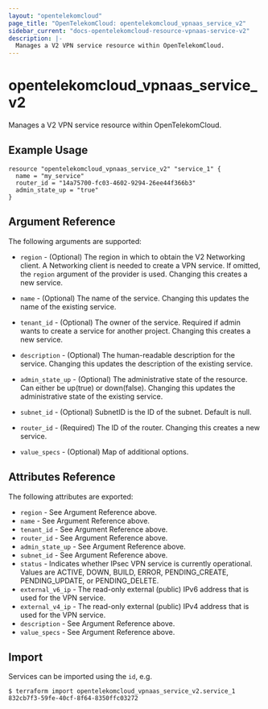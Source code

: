 ```yaml
---
layout: "opentelekomcloud"
page_title: "OpenTelekomCloud: opentelekomcloud_vpnaas_service_v2"
sidebar_current: "docs-opentelekomcloud-resource-vpnaas-service-v2"
description: |-
  Manages a V2 VPN service resource within OpenTelekomCloud.
---
```


# opentelekomcloud\_vpnaas\_service_v2

Manages a V2 VPN service resource within OpenTelekomCloud.

## Example Usage

```hcl
resource "opentelekomcloud_vpnaas_service_v2" "service_1" {
  name = "my_service"
  router_id = "14a75700-fc03-4602-9294-26ee44f366b3"
  admin_state_up = "true"
}
```

## Argument Reference

The following arguments are supported:

* `region` - (Optional) The region in which to obtain the V2 Networking client.
    A Networking client is needed to create a VPN service. If omitted, the
    `region` argument of the provider is used. Changing this creates a new
    service.

* `name` - (Optional) The name of the service. Changing this updates the name of
    the existing service.

* `tenant_id` - (Optional) The owner of the service. Required if admin wants to
    create a service for another project. Changing this creates a new service.

* `description` - (Optional) The human-readable description for the service.
    Changing this updates the description of the existing service.

* `admin_state_up` - (Optional) The administrative state of the resource. Can either be up(true) or down(false).
    Changing this updates the administrative state of the existing service.

* `subnet_id` - (Optional) SubnetID is the ID of the subnet. Default is null.

* `router_id` - (Required) The ID of the router. Changing this creates a new service.

* `value_specs` - (Optional) Map of additional options.

## Attributes Reference

The following attributes are exported:

* `region` - See Argument Reference above.
* `name` - See Argument Reference above.
* `tenant_id` - See Argument Reference above.
* `router_id` - See Argument Reference above.
* `admin_state_up` - See Argument Reference above.
* `subnet_id` - See Argument Reference above.
* `status` - Indicates whether IPsec VPN service is currently operational. Values are ACTIVE, DOWN, BUILD, ERROR, PENDING_CREATE, PENDING_UPDATE, or PENDING_DELETE.
* `external_v6_ip` - The read-only external (public) IPv6 address that is used for the VPN service.
* `external_v4_ip` - The read-only external (public) IPv4 address that is used for the VPN service.
* `description` - See Argument Reference above.
* `value_specs` - See Argument Reference above.

## Import

Services can be imported using the `id`, e.g.

```
$ terraform import opentelekomcloud_vpnaas_service_v2.service_1 832cb7f3-59fe-40cf-8f64-8350ffc03272
```
